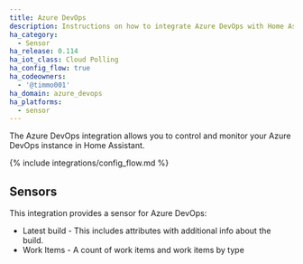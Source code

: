```yaml
---
title: Azure DevOps
description: Instructions on how to integrate Azure DevOps with Home Assistant.
ha_category:
  - Sensor
ha_release: 0.114
ha_iot_class: Cloud Polling
ha_config_flow: true
ha_codeowners:
  - '@timmo001'
ha_domain: azure_devops
ha_platforms:
  - sensor
---
```


The Azure DevOps integration allows you to control and monitor your
Azure DevOps instance in Home Assistant.

{% include integrations/config_flow.md %}

## Sensors

This integration provides a sensor for Azure DevOps:

- Latest build - This includes attributes with additional info about the build.
- Work Items - A count of work items and work items by type
